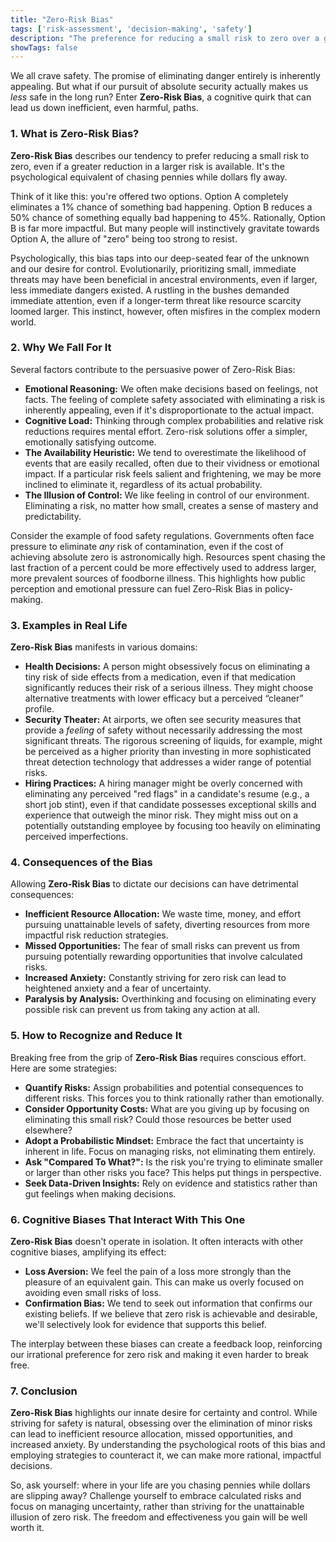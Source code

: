```yaml
---
title: "Zero-Risk Bias"
tags: ['risk-assessment', 'decision-making', 'safety']
description: "The preference for reducing a small risk to zero over a greater reduction in a larger risk."
showTags: false
---
```



We all crave safety. The promise of eliminating danger entirely is inherently appealing. But what if our pursuit of absolute security actually makes us *less* safe in the long run? Enter **Zero-Risk Bias**, a cognitive quirk that can lead us down inefficient, even harmful, paths.

### 1. What is Zero-Risk Bias?

**Zero-Risk Bias** describes our tendency to prefer reducing a small risk to zero, even if a greater reduction in a larger risk is available. It's the psychological equivalent of chasing pennies while dollars fly away.

Think of it like this: you're offered two options. Option A completely eliminates a 1% chance of something bad happening. Option B reduces a 50% chance of something equally bad happening to 45%. Rationally, Option B is far more impactful. But many people will instinctively gravitate towards Option A, the allure of "zero" being too strong to resist.

Psychologically, this bias taps into our deep-seated fear of the unknown and our desire for control. Evolutionarily, prioritizing small, immediate threats may have been beneficial in ancestral environments, even if larger, less immediate dangers existed. A rustling in the bushes demanded immediate attention, even if a longer-term threat like resource scarcity loomed larger. This instinct, however, often misfires in the complex modern world.

### 2. Why We Fall For It

Several factors contribute to the persuasive power of Zero-Risk Bias:

*   **Emotional Reasoning:** We often make decisions based on feelings, not facts. The feeling of complete safety associated with eliminating a risk is inherently appealing, even if it's disproportionate to the actual impact.
*   **Cognitive Load:** Thinking through complex probabilities and relative risk reductions requires mental effort. Zero-risk solutions offer a simpler, emotionally satisfying outcome.
*   **The Availability Heuristic:** We tend to overestimate the likelihood of events that are easily recalled, often due to their vividness or emotional impact. If a particular risk feels salient and frightening, we may be more inclined to eliminate it, regardless of its actual probability.
*   **The Illusion of Control:** We like feeling in control of our environment. Eliminating a risk, no matter how small, creates a sense of mastery and predictability.

Consider the example of food safety regulations. Governments often face pressure to eliminate *any* risk of contamination, even if the cost of achieving absolute zero is astronomically high. Resources spent chasing the last fraction of a percent could be more effectively used to address larger, more prevalent sources of foodborne illness. This highlights how public perception and emotional pressure can fuel Zero-Risk Bias in policy-making.

### 3. Examples in Real Life

**Zero-Risk Bias** manifests in various domains:

*   **Health Decisions:** A person might obsessively focus on eliminating a tiny risk of side effects from a medication, even if that medication significantly reduces their risk of a serious illness. They might choose alternative treatments with lower efficacy but a perceived “cleaner” profile.
*   **Security Theater:** At airports, we often see security measures that provide a *feeling* of safety without necessarily addressing the most significant threats. The rigorous screening of liquids, for example, might be perceived as a higher priority than investing in more sophisticated threat detection technology that addresses a wider range of potential risks.
*   **Hiring Practices:** A hiring manager might be overly concerned with eliminating any perceived "red flags" in a candidate's resume (e.g., a short job stint), even if that candidate possesses exceptional skills and experience that outweigh the minor risk. They might miss out on a potentially outstanding employee by focusing too heavily on eliminating perceived imperfections.

### 4. Consequences of the Bias

Allowing **Zero-Risk Bias** to dictate our decisions can have detrimental consequences:

*   **Inefficient Resource Allocation:** We waste time, money, and effort pursuing unattainable levels of safety, diverting resources from more impactful risk reduction strategies.
*   **Missed Opportunities:** The fear of small risks can prevent us from pursuing potentially rewarding opportunities that involve calculated risks.
*   **Increased Anxiety:** Constantly striving for zero risk can lead to heightened anxiety and a fear of uncertainty.
*   **Paralysis by Analysis:** Overthinking and focusing on eliminating every possible risk can prevent us from taking any action at all.

### 5. How to Recognize and Reduce It

Breaking free from the grip of **Zero-Risk Bias** requires conscious effort. Here are some strategies:

*   **Quantify Risks:** Assign probabilities and potential consequences to different risks. This forces you to think rationally rather than emotionally.
*   **Consider Opportunity Costs:** What are you giving up by focusing on eliminating this small risk? Could those resources be better used elsewhere?
*   **Adopt a Probabilistic Mindset:** Embrace the fact that uncertainty is inherent in life. Focus on managing risks, not eliminating them entirely.
*   **Ask "Compared To What?":** Is the risk you're trying to eliminate smaller or larger than other risks you face? This helps put things in perspective.
*   **Seek Data-Driven Insights:** Rely on evidence and statistics rather than gut feelings when making decisions.

### 6. Cognitive Biases That Interact With This One

**Zero-Risk Bias** doesn't operate in isolation. It often interacts with other cognitive biases, amplifying its effect:

*   **Loss Aversion:** We feel the pain of a loss more strongly than the pleasure of an equivalent gain. This can make us overly focused on avoiding even small risks of loss.
*   **Confirmation Bias:** We tend to seek out information that confirms our existing beliefs. If we believe that zero risk is achievable and desirable, we'll selectively look for evidence that supports this belief.

The interplay between these biases can create a feedback loop, reinforcing our irrational preference for zero risk and making it even harder to break free.

### 7. Conclusion

**Zero-Risk Bias** highlights our innate desire for certainty and control. While striving for safety is natural, obsessing over the elimination of minor risks can lead to inefficient resource allocation, missed opportunities, and increased anxiety. By understanding the psychological roots of this bias and employing strategies to counteract it, we can make more rational, impactful decisions.

So, ask yourself: where in your life are you chasing pennies while dollars are slipping away? Challenge yourself to embrace calculated risks and focus on managing uncertainty, rather than striving for the unattainable illusion of zero risk. The freedom and effectiveness you gain will be well worth it.

